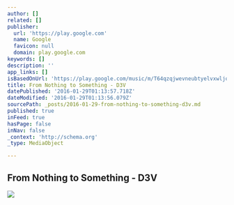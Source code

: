 ```yaml
---
author: []
related: []
publisher:
  url: 'https://play.google.com'
  name: Google
  favicon: null
  domain: play.google.com
keywords: []
description: ''
app_links: []
isBasedOnUrl: 'https://play.google.com/music/m/T64qzqjwevneubtyelvxwljq77q?t=From_Nothing_to_Something_-_D3V'
title: From Nothing to Something - D3V
datePublished: '2016-01-29T01:13:57.718Z'
dateModified: '2016-01-29T01:13:56.079Z'
sourcePath: _posts/2016-01-29-from-nothing-to-something-d3v.md
published: true
inFeed: true
hasPage: false
inNav: false
_context: 'http://schema.org'
_type: MediaObject

---
```

<article style=""><h1>From Nothing to Something - D3V</h1><img src="https://lh3.googleusercontent.com/zLpfJk6tSWX2epr_v6LraobslBJ-r0Qgb8Lm5-dZ6k3WshPNc9LN1tHY49DisIw7aYalXAu1MQ" /></article>